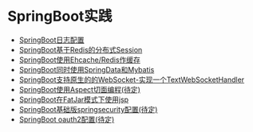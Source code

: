# SpringBoot实践

+ [SpringBoot日志配置](https://github.com/superalsrk/springboot-practice/tree/master/springboot-demo-logback)
+ [SpringBoot基于Redis的分布式Session](https://github.com/superalsrk/springboot-practice/tree/master/springboot-demo-session-with-redis)
+ [SpringBoot使用Ehcache/Redis作缓存](https://github.com/superalsrk/springboot-practice/tree/master/springboot-demo-cache)
+ [SpringBoot同时使用SpringData和Mybatis](https://github.com/superalsrk/springboot-practice/tree/master/springboot-demo-jpa-mybatis)
+ [SpringBoot支持原生的的WebSocket-实现一个TextWebSocketHandler](https://github.com/superalsrk/springboot-practice/tree/master/springboot-demo-websocket-simple)
+ [SpringBoot使用Aspect切面编程(待定)]()
+ [SpringBoot在FatJar模式下使用jsp](https://github.com/superalsrk/springboot-practice/tree/master/springboot-demo-jsp-by-jar)
+ [SpringBoot基础版springsecurity配置(待定)]()
+ [SpringBoot oauth2配置(待定)]()

